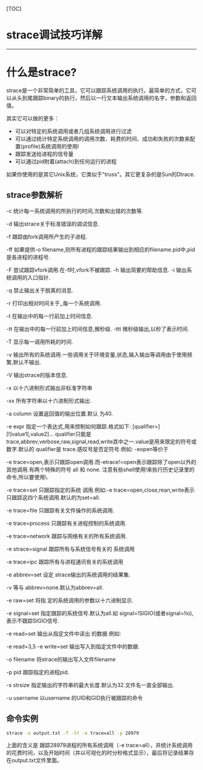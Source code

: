 [TOC]

# strace调试技巧详解

------

# 什么是strace?

strace是一个非常简单的工具，它可以跟踪系统调用的执行。最简单的方式，它可以从头到尾跟踪binary的执行，然后以一行文本输出系统调用的名字，参数和返回值。

其实它可以做的更多：

- 可以对特定的系统调用或者几组系统调用进行过滤
- 可以通过统计特定系统调用的调用次数、耗费的时间、成功和失败的次数来配置(profile)系统调用的使用I
- 跟踪发送给进程的信号量
- 可以通过pid附着(attach)到任何运行的进程

如果你使用的是其它Unix系统，它类似于"truss"。其它更复杂的是Sun的Dtrace.

## strace参数解析

-c 统计每一系统调用的所执行的时间,次数和出错的次数等. 

-d 输出strace关于标准错误的调试信息. 

-f 跟踪由fork调用所产生的子进程. 

-ff 如果提供-o filename,则所有进程的跟踪结果输出到相应的filename.pid中,pid是各进程的进程号. 

-F 尝试跟踪vfork调用.在-f时,vfork不被跟踪. -h 输出简要的帮助信息. -i 输出系统调用的入口指针. 

-q 禁止输出关于脱离的消息. 

-r 打印出相对时间关于,,每一个系统调用. 

-t 在输出中的每一行前加上时间信息.

 -tt 在输出中的每一行前加上时间信息,微秒级. -ttt 微秒级输出,以秒了表示时间. 

-T 显示每一调用所耗的时间. 

-v 输出所有的系统调用.一些调用关于环境变量,状态,输入输出等调用由于使用频繁,默认不输出. 

-V 输出strace的版本信息.

 -x 以十六进制形式输出非标准字符串

-xx 所有字符串以十六进制形式输出. 

-a column 设置返回值的输出位置.默认 为40. 

-e expr 指定一个表达式,用来控制如何跟踪.格式如下: [qualifier=][!]value1[,value2]... qualifier只能是 trace,abbrev,verbose,raw,signal,read,write其中之一.value是用来限定的符号或数字.默认的 qualifier是 trace.感叹号是否定符号.例如: -eopen等价于 

-e trace=open,表示只跟踪open调用.而-etrace!=open表示跟踪除了open以外的其他调用.有两个特殊的符号 all 和 none. 注意有些shell使用!来执行历史记录里的命令,所以要使用\\. 

-e trace=set 只跟踪指定的系统 调用.例如:-e trace=open,close,rean,write表示只跟踪这四个系统调用.默认的为set=all. 

-e trace=file 只跟踪有关文件操作的系统调用. 

-e trace=process 只跟踪有关进程控制的系统调用. 

-e trace=network 跟踪与网络有关的所有系统调用.

 -e strace=signal 跟踪所有与系统信号有关的 系统调用 

-e trace=ipc 跟踪所有与进程通讯有关的系统调用 

-e abbrev=set 设定 strace输出的系统调用的结果集.

-v 等与 abbrev=none.默认为abbrev=all. 

-e raw=set 将指 定的系统调用的参数以十六进制显示. 

-e signal=set 指定跟踪的系统信号.默认为all.如 signal=!SIGIO(或者signal=!io),表示不跟踪SIGIO信号. 

-e read=set 输出从指定文件中读出 的数据.例如: 

-e read=3,5 -e write=set 输出写入到指定文件中的数据. 

-o filename 将strace的输出写入文件filename 

-p pid 跟踪指定的进程pid. 

-s strsize 指定输出的字符串的最大长度.默认为32.文件名一直全部输出. 

-u username 以username 的UID和GID执行被跟踪的命令

## 命令实例

```sh
strace -o output.txt -T -tt -e trace=all -p 28979
```

上面的含义是 跟踪28979进程的所有系统调用（-e trace=all），并统计系统调用的花费时间，以及开始时间（并以可视化的时分秒格式显示），最后将记录结果存在output.txt文件里面。













